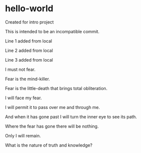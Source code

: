 # hello-world
Created for intro project

This is intended to be an incompatible commit.

Line 1 added from local

Line 2 added from local

Line 3 added from local

I must not fear.

Fear is the mind-killer.

Fear is the little-death that brings total obliteration.

I will face my fear.

I will permit it to pass over me and through me.

And when it has gone past I will turn the inner eye to see its path.

Where the fear has gone there will be nothing.

Only I will remain.

What is the nature of truth and knowledge?

